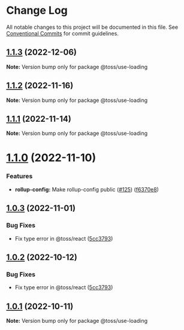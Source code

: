 # Change Log

All notable changes to this project will be documented in this file.
See [Conventional Commits](https://conventionalcommits.org) for commit guidelines.

## [1.1.3](https://github.com/toss/slash/compare/@toss/use-loading@1.1.2...@toss/use-loading@1.1.3) (2022-12-06)

**Note:** Version bump only for package @toss/use-loading





## [1.1.2](https://github.com/toss/slash/compare/@toss/use-loading@1.1.1...@toss/use-loading@1.1.2) (2022-11-16)

**Note:** Version bump only for package @toss/use-loading





## [1.1.1](https://github.com/toss/slash/compare/@toss/use-loading@1.1.0...@toss/use-loading@1.1.1) (2022-11-14)

**Note:** Version bump only for package @toss/use-loading





# [1.1.0](https://github.com/toss/slash/compare/@toss/use-loading@1.0.3...@toss/use-loading@1.1.0) (2022-11-10)


### Features

* **rollup-config:** Make rollup-config public ([#125](https://github.com/toss/slash/issues/125)) ([f6370e8](https://github.com/toss/slash/commit/f6370e8c4b0fa926e923b518c26b7071ee0e53da))





## [1.0.3](https://github.com/toss/slash/compare/@toss/use-loading@1.0.1...@toss/use-loading@1.0.3) (2022-11-01)


### Bug Fixes

* Fix type error in @toss/react ([5cc3793](https://github.com/toss/slash/commit/5cc37936e8739204f32f9f50ee61570b758343f8))





## [1.0.2](https://github.com/toss/slash/compare/@toss/use-loading@1.0.1...@toss/use-loading@1.0.2) (2022-10-12)


### Bug Fixes

* Fix type error in @toss/react ([5cc3793](https://github.com/toss/slash/commit/5cc37936e8739204f32f9f50ee61570b758343f8))





## [1.0.1](https://github.com/toss/slash/compare/@toss/use-loading@1.0.0...@toss/use-loading@1.0.1) (2022-10-11)

**Note:** Version bump only for package @toss/use-loading
